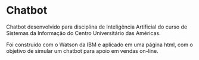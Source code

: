 # Chatbot

Chatbot desenvolvido para disciplina de Inteligência Artificial do curso de Sistemas da Informação do Centro Universitário das Américas.

Foi construido com o Watson da IBM e aplicado em uma página html, com o objetivo de simular um chatbot para apoio em vendas on-line.
